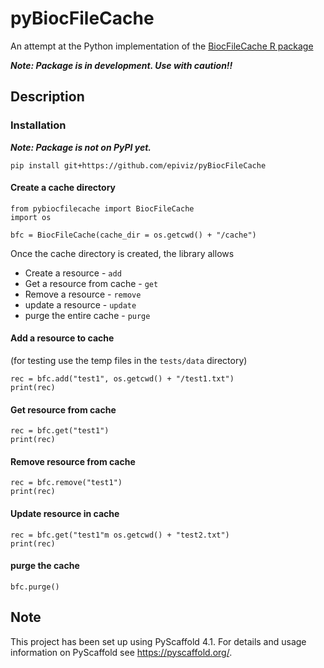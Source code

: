 # pyBiocFileCache

An attempt at the Python implementation of 
the [BiocFileCache R package](https://github.com/Bioconductor/BiocFileCache)

***Note: Package is in development. Use with caution!!***




## Description

### Installation

***Note: Package is not on PyPI yet.***

```
pip install git+https://github.com/epiviz/pyBiocFileCache
```

#### Create a cache directory 

```
from pybiocfilecache import BiocFileCache
import os

bfc = BiocFileCache(cache_dir = os.getcwd() + "/cache")
```

Once the cache directory is created, the library allows
- Create a resource - `add`
- Get a resource from cache - `get`
- Remove a resource - `remove`
- update a resource - `update`
- purge the entire cache - `purge`

#### Add a resource to cache

(for testing use the temp files in the `tests/data` directory)

```
rec = bfc.add("test1", os.getcwd() + "/test1.txt")
print(rec)
```

#### Get resource from cache

```
rec = bfc.get("test1")
print(rec)
```

#### Remove resource from cache

```
rec = bfc.remove("test1")
print(rec)
```

#### Update resource in cache

```
rec = bfc.get("test1"m os.getcwd() + "test2.txt")
print(rec)
```

#### purge the cache

```
bfc.purge()
```


<!-- pyscaffold-notes -->

## Note

This project has been set up using PyScaffold 4.1. For details and usage
information on PyScaffold see https://pyscaffold.org/.
